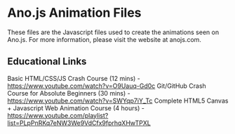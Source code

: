 # Ano.js Animation Files

These files are the Javascript files used to create the animations seen on Ano.js. For more information, please visit the website at anojs.com.

## Educational Links
Basic HTML/CSS/JS Crash Course (12 mins) - https://www.youtube.com/watch?v=O9Uauq-Gd0c
Git/GitHub Crash Course for Absolute Beginners (30 mins) - https://www.youtube.com/watch?v=SWYqp7iY_Tc
Complete HTML5 Canvas + Javascript Web Animation Course (4 hours) - https://www.youtube.com/playlist?list=PLpPnRKq7eNW3We9VdCfx9fprhqXHwTPXL
